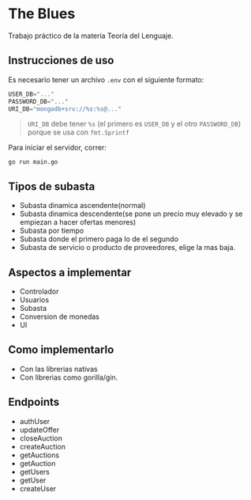 # The Blues
Trabajo práctico de la materia Teoría del Lenguaje.

## Instrucciones de uso
Es necesario tener un archivo `.env` con el siguiente formato:

```go
USER_DB="..."
PASSWORD_DB="..."
URI_DB="mongodb+srv://%s:%s@..."
```
> `URI_DB` debe tener `%s` (el primero es `USER_DB` y el otro `PASSWORD_DB`) porque se usa con `fmt.Sprintf`

Para iniciar el servidor, correr:
```
go run main.go
```

## Tipos de subasta
- Subasta dinamica ascendente(normal)
- Subasta dinamica descendente(se pone un precio muy elevado y se empiezan a hacer ofertas menores)
- Subasta por tiempo
- Subasta donde el primero paga lo de el segundo
- Subasta de servicio o producto de proveedores, elige la mas baja.

## Aspectos a implementar
- Controlador
- Usuarios
- Subasta
- Conversion de monedas
- UI

## Como implementarlo
- Con las librerias nativas
- Con librerias como gorilla/gin.

## Endpoints
- authUser
- updateOffer
- closeAuction
- createAuction
- getAuctions
- getAuction
- getUsers
- getUser
- createUser
